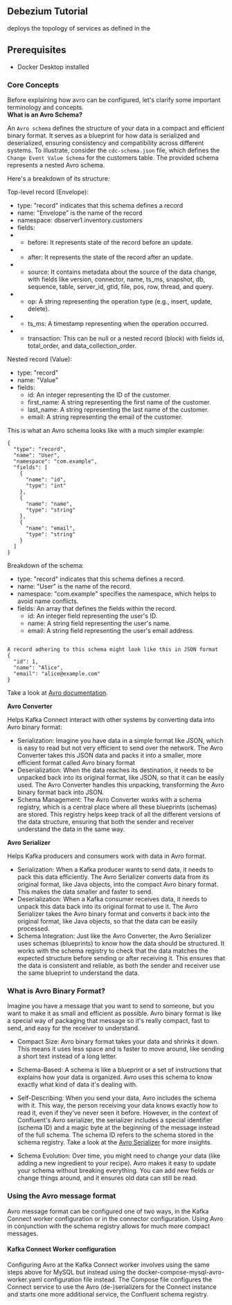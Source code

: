 ## Debezium Tutorial ##

deploys the topology of services as defined in the

## Prerequisites ##


* Docker Desktop installed 


### Core Concepts ###


Before explaining how avro can be configured, let's clarify some important terminology and concepts.</br>
**What is an Avro Schema?** 


An `Avro schema` defines the structure of your data in a compact and efficient binary format. It serves as a blueprint for how data is serialized and deserialized, ensuring consistency and compatibility across different systems.
To illustrate, consider the `cdc-schema.json` file, which defines the `Change Event Value Schema` for the customers table. The provided schema represents a nested Avro schema. 

Here's a breakdown of its structure:

Top-level record (Envelope):

* type: "record" indicates that this schema defines a record
* name: "Envelope" is the name of the record
* namespace: dbserver1.inventory.customers
* fields:
* * before: It represents state of the record before an update.
* * after: It represents the state of the record after an update.
* * source: It contains metadata about the source of the data change, with fields like version, connector, name, ts_ms, snapshot, db, sequence, table, server_id, gtid, file, pos, row, thread, and query.
* * op: A string representing the operation type (e.g., insert, update, delete).
* * ts_ms: A timestamp representing when the operation occurred.
* * transaction: This can be null or a nested record (block) with fields id, total_order, and data_collection_order.</br>

Nested record (Value):

* type: "record"
* name: "Value"
* fields:
  * id: An integer representing the ID of the customer.
  * first_name: A string representing the first name of the customer.
  * last_name: A string representing the last name of the customer.
  * email: A string representing the email of the customer.

This is what an Avro schema looks like with a much simpler example:


```
{
  "type": "record",
  "name": "User",
  "namespace": "com.example",
  "fields": [
    {
      "name": "id",
      "type": "int"
    },
    {
      "name": "name",
      "type": "string"
    },
    {
      "name": "email",
      "type": "string"
    }
  ]
}
```

Breakdown of the schema:

* type: "record" indicates that this schema defines a record.
* name: "User" is the name of the record.
* namespace: "com.example" specifies the namespace, which helps to avoid name conflicts.
* fields: An array that defines the fields within the record.
  * id: An integer field representing the user's ID.
  * name: A string field representing the user's name.
  * email: A string field representing the user's email address.


```

A record adhering to this schema might look like this in JSON format
{
  "id": 1,
  "name": "Alice",
  "email": "alice@example.com"
}
```

Take a look at [Avro documentation](https://avro.apache.org/docs/1.11.1/specification/_print/#preamble).


**Avro Converter**

Helps Kafka Connect interact with other systems by converting data into Avro binary format:


* Serialization: Imagine you have data in a simple format like JSON, which is easy to read but not very efficient to send over the network. The Avro Converter takes this JSON data and packs it into a smaller, more efficient format called Avro binary format
* Deserialization: When the data reaches its destination, it needs to be unpacked back into its original format, like JSON, so that it can be easily used.
The Avro Converter handles this unpacking, transforming the Avro binary format back into JSON.
* Schema Management: The Avro Converter works with a schema registry, which is a central place where all these blueprints (schemas) are stored. This registry helps keep track of all the different versions of the data structure, ensuring that both the sender and receiver understand the data in the same way.

**Avro Serializer**

Helps Kafka producers and consumers work with data in Avro format.


* Serialization: When a Kafka producer wants to send data, it needs to pack this data efficiently.
The Avro Serializer converts data from its original format, like Java objects, into the compact Avro binary format. This makes the data smaller and faster to send.
* Deserialization: When a Kafka consumer receives data, it needs to unpack this data back into its original format to use it.
The Avro Serializer takes the Avro binary format and converts it back into the original format, like Java objects, so that the data can be easily processed.
* Schema Integration: Just like the Avro Converter, the Avro Serializer uses schemas (blueprints) to know how the data should be structured. It works with the schema registry to check that the data matches the expected structure before sending or after receiving it. This ensures that the data is consistent and reliable, as both the sender and receiver use the same blueprint to understand the data.


### What is Avro Binary Format? ### 
Imagine you have a message that you want to send to someone, but you want to make it as small and efficient as possible. Avro binary format is like a special way of packaging that message so it's really compact, fast to send, and easy for the receiver to understand.


* Compact Size: Avro binary format takes your data and shrinks it down. This means it uses less space and is faster to move around, like sending a short text instead of a long letter.
* Schema-Based: A schema is like a blueprint or a set of instructions that explains how your data is organized. Avro uses this schema to know exactly what kind of data it's dealing with.

* Self-Describing: When you send your data, Avro includes the schema with it. This way, the person receiving your data knows exactly how to read it, even if they’ve never seen it before. However, in the context of Confluent's Avro serializer, the serializer includes a special identifier (schema ID) and a magic byte at the beginning of the message instead of the full schema. The schema ID refers to the schema stored in the schema registry. Take a look at the [Avro Serializer](https://docs.confluent.io/platform/current/schema-registry/fundamentals/serdes-develop/serdes-avro.html) for more insights.

* Schema Evolution: Over time, you might need to change your data (like adding a new ingredient to your recipe). Avro makes it easy to update your schema without breaking everything.
You can add new fields or change things around, and it ensures old data can still be read.



### Using the Avro message format ####

Avro message format can be configured one of two ways, in the Kafka Connect worker configuration or in the connector configuration. Using Avro in conjunction with the schema registry allows for much more compact messages.

#### Kafka Connect Worker configuration ####
Configuring Avro at the Kafka Connect worker involves using the same steps above for MySQL but instead using the docker-compose-mysql-avro-worker.yaml configuration file instead. The Compose file configures the Connect service to use the Avro (de-)serializers for the Connect instance and starts one more additional service, the Confluent schema registry.


